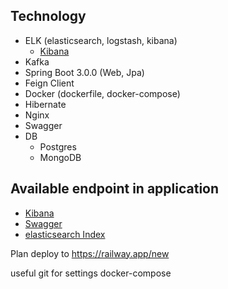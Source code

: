 ## Technology

* ELK (elasticsearch, logstash, kibana)
  * [Kibana](http://localhost:5601)
* Kafka
* Spring Boot 3.0.0 (Web, Jpa)
* Feign Client
* Docker (dockerfile, docker-compose)
* Hibernate
* Nginx
* Swagger
* DB
  * Postgres
  * MongoDB


## Available endpoint in application 

* [Kibana](http://localhost:5601)
* [Swagger](http://localhost:8082/swagger-ui/index.html)
* [elasticsearch Index](http://localhost:9200/_cat/indices)

Plan deploy to https://railway.app/new 

useful git for settings docker-compose